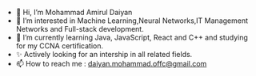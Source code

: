 - 👋 Hi, I’m Mohammad Amirul Daiyan
- 👀 I’m interested in Machine Learning,Neural Networks,IT Management Networks and Full-stack development.
- 🌱 I’m currently learning Java, JavaScript, React and C++ and studying for my CCNA certification.
- ✨ Actively looking for an intership in all related fields.
- 📫 How to reach me : daiyan.mohammad.offc@gmail.com

<!---
SkelpieX/SkelpieX is a ✨ special ✨ repository because its `README.md` (this file) appears on your GitHub profile.
You can click the Preview link to take a look at your changes.
--->
